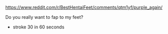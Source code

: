https://www.reddit.com/r/BestHentaiFeet/comments/qtm1yf/purple_again/

Do you really want to fap to my feet?

- stroke 30 in 60 seconds
